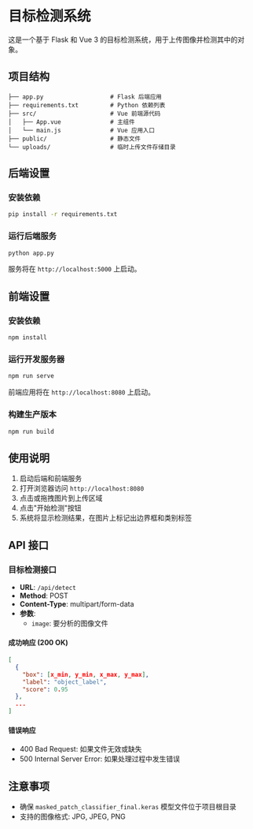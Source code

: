 # 目标检测系统

这是一个基于 Flask 和 Vue 3 的目标检测系统，用于上传图像并检测其中的对象。

## 项目结构

```
├── app.py                   # Flask 后端应用
├── requirements.txt         # Python 依赖列表
├── src/                     # Vue 前端源代码
│   ├── App.vue              # 主组件
│   └── main.js              # Vue 应用入口
├── public/                  # 静态文件
└── uploads/                 # 临时上传文件存储目录
```

## 后端设置

### 安装依赖

```bash
pip install -r requirements.txt
```

### 运行后端服务

```bash
python app.py
```

服务将在 `http://localhost:5000` 上启动。

## 前端设置

### 安装依赖

```bash
npm install
```

### 运行开发服务器

```bash
npm run serve
```

前端应用将在 `http://localhost:8080` 上启动。

### 构建生产版本

```bash
npm run build
```

## 使用说明

1. 启动后端和前端服务
2. 打开浏览器访问 `http://localhost:8080`
3. 点击或拖拽图片到上传区域
4. 点击"开始检测"按钮
5. 系统将显示检测结果，在图片上标记出边界框和类别标签

## API 接口

### 目标检测接口

- **URL**: `/api/detect`
- **Method**: POST
- **Content-Type**: multipart/form-data
- **参数**:
  - `image`: 要分析的图像文件

#### 成功响应 (200 OK)

```json
[
  {
    "box": [x_min, y_min, x_max, y_max],
    "label": "object_label",
    "score": 0.95
  },
  ...
]
```

#### 错误响应

- 400 Bad Request: 如果文件无效或缺失
- 500 Internal Server Error: 如果处理过程中发生错误

## 注意事项

- 确保 `masked_patch_classifier_final.keras` 模型文件位于项目根目录
- 支持的图像格式: JPG, JPEG, PNG 